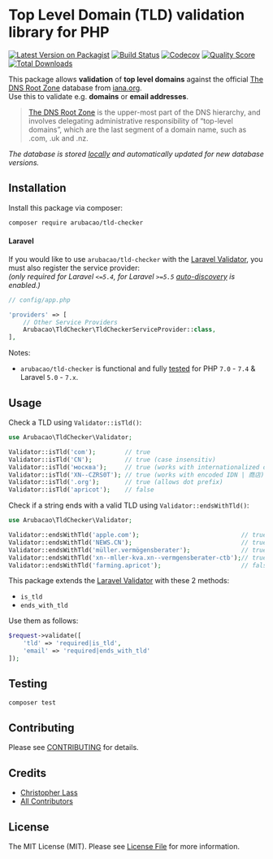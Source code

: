 # Top Level Domain (TLD) validation library for PHP

[![Latest Version on Packagist](https://img.shields.io/packagist/v/arubacao/tld-checker.svg?style=flat-square)](https://packagist.org/packages/arubacao/tld-checker)
[![Build Status](https://img.shields.io/travis/arubacao/tld-checker/master.svg?style=flat-square)](https://travis-ci.org/arubacao/tld-checker)
[![Codecov](https://img.shields.io/codecov/c/github/arubacao/tld-checker.svg?style=flat-square)](https://codecov.io/gh/arubacao/tld-checker)
[![Quality Score](https://img.shields.io/scrutinizer/g/arubacao/tld-checker.svg?style=flat-square)](https://scrutinizer-ci.com/g/arubacao/tld-checker)
[![Total Downloads](https://img.shields.io/packagist/dt/arubacao/tld-checker.svg?style=flat-square)](https://packagist.org/packages/arubacao/tld-checker)

This package allows **validation** of **top level domains** against the official [The DNS Root Zone](https://www.iana.org/domains/root) database from [iana.org](https://www.iana.org/).  
Use this to validate e.g. **domains** or **email addresses**.  
> [The DNS Root Zone](https://www.iana.org/domains/root) is the upper-most part of the DNS hierarchy, and involves delegating administrative responsibility of “top-level domains”, which are the last segment of a domain name, such as .com, .uk and .nz.

*The database is stored [locally](src/RootZoneDatabase.php) and automatically updated for new database versions.*  

## Installation
Install this package via composer:

```bash
composer require arubacao/tld-checker
```

#### Laravel

If you would like to use `arubacao/tld-checker` with the [Laravel Validator](https://laravel.com/docs/validation/latest), you must also register the service provider:  
*(only required for Laravel `<=5.4`, for Laravel `>=5.5` [auto-discovery](composer.json#L36) is enabled.)*
```PHP
// config/app.php

'providers' => [
    // Other Service Providers
    Arubacao\TldChecker\TldCheckerServiceProvider::class,
],
```
Notes:  

 - `arubacao/tld-checker` is functional and fully [tested](https://travis-ci.org/arubacao/tld-checker) for PHP `7.0` - `7.4` & Laravel `5.0` - `7.x`.   
## Usage
Check a TLD using `Validator::isTld()`:
``` php
use Arubacao\TldChecker\Validator;

Validator::isTld('com');        // true
Validator::isTld('CN');         // true (case insensitiv)
Validator::isTld('москва');     // true (works with internationalized domain name (IDN) | unicode)
Validator::isTld('XN--CZRS0T'); // true (works with encoded IDN | 商店)
Validator::isTld('.org');       // true (allows dot prefix)
Validator::isTld('apricot');    // false
```

Check if a string ends with a valid TLD using `Validator::endsWithTld()`:
``` php
use Arubacao\TldChecker\Validator;

Validator::endsWithTld('apple.com');                            // true
Validator::endsWithTld('NEWS.CN');                              // true (case insensitiv)
Validator::endsWithTld('müller.vermögensberater');              // true (works with internationalized domain name (IDN) | unicode)
Validator::endsWithTld('xn--mller-kva.xn--vermgensberater-ctb');// true (works with encoded IDN | müller.vermögensberater)
Validator::endsWithTld('farming.apricot');                      // false

```

This package extends the [Laravel Validator](https://laravel.com/docs/validation/latest) with these 2 methods:
  
  - `is_tld`
  - `ends_with_tld`
 
Use them as follows:
```PHP
$request->validate([
    'tld' => 'required|is_tld',
    'email' => 'required|ends_with_tld'
]);
```

## Testing

``` bash
composer test
```

## Contributing

Please see [CONTRIBUTING](CONTRIBUTING.md) for details.

## Credits

- [Christopher Lass](https://github.com/arubacao)
- [All Contributors](../../contributors)

## License

The MIT License (MIT). Please see [License File](LICENSE.md) for more information.
